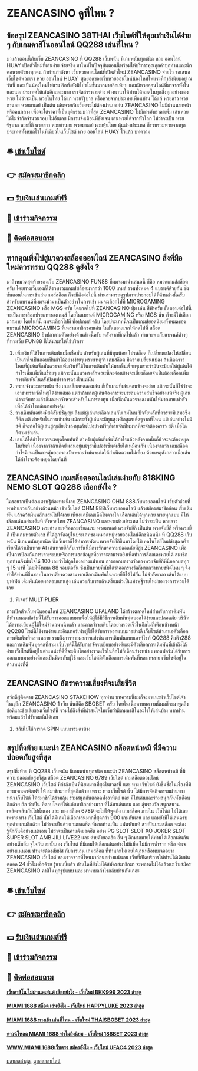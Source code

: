 # ZEANCASINO ดูที่ไหน ?
## ข้อสรุป ZEANCASINO 38THAI เว็บไซต์ที่ให้คุณทำเงินได้ง่าย ๆ กับเกมคาสิโนออนไลน์ QQ288 เล่นที่ไหน ?
มาแล้วตอนนี้กับเว็บ ZEANCASINO ที่ QQ288 เว็บพนัน มีเกมพนันทุกชนิด หวย ออนไลน์ HUAY เปิดตัวใหม่ที่เล่นง่าย จ่ายจริง มาใหม่ในปัจจุบันตอนนี้พร้อมให้บริการคุณลูกค้าทุกท่านและนักคอหวยตัวยงทุกคน ถ้าท่านกำลังหา เว็บหวยออนไลน์ที่เปิดตัวใหม่ ZEANCASINO จ่ายไว ขอเสนอเว็บไซต์พวกเรา หวย ออนไลน์ HUAY  สุดยอดของเว็บหวยออนไลน์น้องใหม่ไฟแรงที่กำลังนิยมอยู่ ณ วันนี้ และเป็นน้องใหม่ไฟแรง อีกทั้งยังมีโปรโมชั่นมากมายอีกเพียบ แถมมีหวยออนไลน์ที่มาจากทั้งในและนอกประเทศให้เล่นอีกเยอะมาก เราจัดสรรหวยต่าง ต่างนานาให้ท่านได้หมดในทุกสิ่งทุกอย่างของหวย ไม่ว่าจะเป็น หวยในไทย ได้แก่ หวยรัฐบาล หรือหวยจากประเทศเพื่อนบ้าน ได้แก่ หวยลาว หวยฮานอย หวยมาเลย์ เป็นต้น เล่นหวยกับเว็บตรงไม่ต้องผ่านเอเย่น ZEANCASINO ไม่มีผ่านนายหน้า หรือคนกลาง เพื่อจะได้ราคาที่เป็นยุติธรรมมากที่สุด ZEANCASINO ไม่มีการอัพราคาเพิ่ม เล่นหวยได้ไม่จำกัดจำนวนรอบ ไม่อั้นเลข มีการแจ้งเตือนที่ชัดเจน เล่นหวยได้จากทั่วโลก ไม่ว่าจะเป็น หวยรัฐบาล หวยยี่กี หวยลาว หวยฮานอย หวยมาเลย์ หวยหุ้นไทย หุ้นต่างประเทศ ก็รวบรวมหวยจากทุกประเทศทั้งหมดไว้ในที่เดียวในเว็บไซต์ หวย ออนไลน์ HUAY ไว้แล้ว
บทความ

## 🛎 [เข้าเว็บไซต์](https://bit.ly/3SdLNi2)
## 👉 [สมัครสมาชิกคลิก](https://bit.ly/3SdLNi2)
## 💵 [รับเงินเล่นเกมส์ฟรี](https://bit.ly/3dyRKHj)
## 👑 [เข้าร่วมกิจกรรม](https://bit.ly/3dyRKHj)
## 📱 [ติดต่อสอบถาม](https://bit.ly/3dyRKHj)

## หากคุณพึ่งไปสู่แวดวงสล็อตออนไลน์ ZEANCASINO สิ่งที่มือใหม่ควรทราบ QQ288 ดูยังไง ?
มาถึงหมวดสุดท้ายของเว็บ ZEANCASINO FUN88 ที่ผมจะมานำเสนอนี้ ก็คือ หมวดเกมส์สล็อตครับ โดยทางเว็บเองก็ได้รวบรวมเกมส์สล็อตมากกว่า 1000 เกมส์ รวมทั้งหมด 4 แบรนด์ด้วยกัน ซึ่งขั้นตอนในการเข้าเล่นเกมส์สล็อต ก็จะมีดังต่อไปนี้ ท่านสามารถดูรูปภาพประกอบได้ที่ด้านล่างนี้ครับ
สำหรับแบรนด์ที่ผมจะนำมาเป็นตัวอย่างในการเข้า ผมจะเลือกไปที่ MICROGAMING ZEANCASINO หรือ MGS ครับ โดยกดไปที่ ZEANCASINO ปุ่ม เล่น สีฟ้าครับ
ขั้นตอนต่อไปนี้ จะเป็นการเลือกประเภทของเกมส์ โดยในแบรนด์ MICROGAMING หรือ MGS นั้น ก็จะมีให้เลือกมากมาย โดยในที่นี้ ผมจะเลือกไปที่ ท็อปเกมส์ ครับ โดยประเภทนี้จะเป็นเกมส์ยอดนิยมทั้งหมดของ แบรนด์ MICROGAMING ที่เหล่าสมาชิกชอบเล่น
ในขั้นตอนแรกให้กดไปที่ สล็อต ZEANCASINO ยิงปลาตามตัวอย่างด้านล่างนี้ครับ หลังจากที่กดไปแล้ว ท่านจะพบกับแบรนด์ต่างๆ ที่ทางเว็บ FUN88 นี้ได้นำมาให้ใช้บริการ
1. เพิ่มเงินที่ใช้ในการเดิมพันเมื่อเชื่อมั่น สำหรับผู้เล่นที่มีทุนน้อย โปรสล็อต ก็เปลี่ยนแปลงให้เปลี่ยนเป็นกำไรเป็นกอบเป็นกำได้อย่างง่ายๆเพราะเหตุว่า เกมสล็อต มีความเปลี่ยนแปลง ถ้าเกิดคราวไหนที่ผู้เล่นเชื่อมั่นควรจะเพิ่มเงินที่ใช้ในการเดิมพันให้มากขึ้นเรื่อยๆเพราะว่ามันจะมีผลให้ผู้เล่นได้กำไรเพิ่มเพิ่มขึ้นเรื่อยๆ แม้กระนั้นแนวทางลักษณะนี้จะค่อนข้างจะเสี่ยงก็เลยจำเป็นต้องเลือกเพิ่มการเดิมพันในครั้งป้อมปราการดวงใจแค่นั้น
2. ทราบจังหวะการพนัน ซึ่ง เกมสล็อตทดลองเล่น ก็เป็นเกมที่เล่นค่อนข้างจะง่าย แม้กระนั้นก็ใช่ว่าจะเอาชนะรางวัลใหญ่ได้ง่ายเสมอ แต่ว่าถ้าหากผู้เล่นต้องการจะประสบความสำเร็จอย่างแท้จริง ผู้เล่นน่าจะจับทางแล้วก็มองหาจังหวะสำหรับในการลงทุน เมื่อเชื่อมั่นควรจะลงพนันให้มากมายเท่าตัว เพื่อได้กำไรกลับมาอย่างคุ้ม
3. วางเดิมพันอย่างมีสติสัมปชัญญะ ถึงแม้ผู้เล่นจะเลือกเล่นกับเกมไหน ปัจจัยหลักที่ควรจะมีเสมอซึ่งก็คือ สติ สำหรับในการเข้าเล่น แม้กระทั่งผู้เล่นจะมีทุนสูงหรือสูตรเด็ดๆจากที่ไหน แม้เล่นอย่างไม่มีสติ ก็จะก่อให้ผู้เล่นสูญเสียเงินลงทุนกันไปอย่างฟรีๆก็เลยจำเป็นมากที่จะจำต้องคราว สติ เมื่อใดก็ตามเข้าเล่น
4. เล่นได้ได้กำไรควรจะหยุดโดยทันที สำหรับผู้เล่นที่เล่นได้กำไรแล้วหลังจากนั้นก็น่าจะจะต้องหยุดในทันที เนื่องจากว่าถ้าเกิดยังเล่นอยู่แน่ๆว่ามีเปอร์เซ็นต์เสียได้เหมือนกัน เนื่องจากว่า เกมสล็อตกำไรดี จะเป็นการสุ่มออกรางวัลเพราะว่ามันจะก่อให้กำเนิดความไม่เที่ยง ด้วยเหตุดังกล่าวเมื่อเล่นได้กำไรจะต้องหยุดโดยทันที

## ZEANCASINO เกมสล็อตออนไลน์เล่นง่ายกับ 818KING NEMO SLOT QQ288 เลือกยังไง ?
ใครอยากเป็นต้องเศรษฐีต้องทางนี้เลย ZEANCASINO OHM 888เว็บหวยออนไลน์ เว็บตัวช่วยที่พาท่านรวยกันอย่างถ้วนหน้า เข้าเว็บไซต์ OHM 888เว็บหวยออนไลน์ แล้วสมัครสมาชิกก่อน เริ่มเดิมพัน แล้วคว้าเงินหลักแสนไปได้เลย เพียงแค่มีเลขเด็ดในดวงใจ เลือกเล่นได้ทุกหวย หวยทุกแบบ มีให้เลือกเล่นอย่างเต็มที่ ทั้งหวยไทย ZEANCASINO และหวยต่างประเทศ ไม่ว่าจะเป็น หวยลาว ZEANCASINO หวยฮานอยหรือหวยเวียดนาม หวยมาเลย์ หวยจับยี่กี เป็นต้น หวยจับยี่กี หรือหวยยี่กี เป็นเกมหวยตัวเลข ที่ได้ถูกจัดอยู่ในประเภทของหมวดหมู่หวยออนไลน์อีกชนิดหนึ่ง ที่ QQ288 เว็บพนัน มีเกมพนันทุกชนิด ซึ่งเว็บเราก็ได้ทำการพัฒนาหวยจับยี่กีขึ้นมาโดยใช้เทคโนโลยีใหม่ล่าสุด หรือเรียกได้ว่าเป็นหวย AI เล่นหวยยี่กีกับเราวันนี้มีการรักษาความปลอดภัยที่สูง ZEANCASINO เพื่อเป็นการป้องกันการเจาะระบบหรือการแฮคข้อมูลที่อาจจะสามารถยิงเพื่อทำการล็อกเลขหวยได้ สมาชิกทุกท่านจึงมั่นใจได้ 100 เลยว่าไม่ถูกโกงอย่างแน่นอน การออกผลรางวัลของหวยจับยี่กีที่นี่ออกผลทุก ๆ 15 นาที โดยมีทั้งหมด 88 รอบต่อวัน ซึ่งเป็นหวยที่นับได้ว่าออกรางวัลถี่มากกว่าหวยชนิดไหน ๆ จึงทำให้ท่านที่ชื่นชอบในการเสี่ยงดวงสามารถเลือกเดิมพันในหวยยี่กีได้ไม่อั้น ไม่จำกัดเวลา เล่นได้แบบบุฟเฟ่ต์ เดิมพันน้อยผลตอบแทนสูง เล่นหวยกับเราแล้วเตรียมตัวเป็นเศรษฐีรายใหม่ของวงการหวยได้เลย
1. ฟีเจอร์ MULTIPLIER

การเปิดตัวเว็บพนันออนไลน์ ZEANCASINO UFALAND ได้สร้างตลาดใหม่สำหรับการเดิมพันกีฬา แพลตฟอร์มนี้ได้รับการออกแบบมาเพื่อให้ผู้ใช้มีวิธีการเดิมพันฟุตบอลได้ง่ายและปลอดภัย บริษัทได้ลงทะเบียนผู้ใช้ใหม่จำนวนหนึ่งแล้ว และคาดว่าจะเติบโตอย่างรวดเร็วในอีกไม่กี่เดือนข้างหน้า QQ288 ไซต์นี้ใช้งานง่ายและอินเทอร์เฟซผู้ใช้ได้รับการออกแบบมาอย่างดี เว็บไซต์นำเสนอตัวเลือกการเดิมพันที่หลากหลาย รวมถึงการทายผลการแข่งขัน การเดิมพันแบบเอาท์ไรท์ QQ288 คิวคิว288 และการเดิมพันบุคคลที่สาม เว็บไซต์นี้ได้รับการจัดระเบียบอย่างดีและมีตัวเลือกการเดิมพันที่เข้าถึงได้ง่าย เว็บไซต์นี้อยู่ในตำแหน่งที่ดีที่จะเติบโตอย่างรวดเร็วในอีกไม่กี่เดือนข้างหน้า แพลตฟอร์มได้รับการออกแบบมาอย่างดีและเป็นมิตรกับผู้ใช้ และเว็บไซต์มีตัวเลือกการเดิมพันที่หลากหลาย เว็บไซต์อยู่ในตำแหน่งที่ดี

## ZEANCASINO อัตราความเสี่ยงที่จะเสียชีวิต
สวัสดีผู้ติดตาม ZEANCASINO STAKEHOW ทุกท่าน บทความนี้ผมก็จะมาแนะนำเว็บไซต์เจ้าใหญ่อีก ZEANCASINO 1 เว็บ นั้นก็คือ SBOBET ครับ โดยในเนื้อหาบทความนี้ผมก็จะมาพูดถึงข้อดีและข้อเสียของเว็บไซต์นี้ รวมไปถึงสิ่งที่น่าสนใจในเว็บว่ามีเกมคาสิโนอะไรให้เล่นบ้าง หากท่านพร้อมแล้วไปรับชมกันได้เลย
1. สลับไปใช้การกด SPIN แบบธรรมดาบ้าง

## สรุปทิ้งท้าย แนะนำ ZEANCASINO สล็อตหน้าหมี ที่มีความปลอดภัยสูงที่สุด
สรุปทิ้งท้าย ที่ QQ288 เว็บพนัน มีเกมพนันทุกชนิด แนะนำ ZEANCASINO สล็อตหน้าหมี ที่มีความปลอดภัยสูงที่สุด สล็อต ZEANCASINO 6789 เว็บไซต์ เกมสล็อตออนไลน์ ZEANCASINO เว็บไซต์ ที่กำลังเป็นที่นิยมมากที่สุดในเวลานี้ และ ทาง เว็บไซต์ ยังขึ้นชื่อในเรื่องที่มีการแจกเครดิตฟรี ให้ สมาชิกมากที่สุดอีกด้วย เพราะ ทาง เว็บไซต์ นั้น ได้มีการจัดกิจกรรมผ่านทางหน้า เว็บไซต์ ให้สมาชิกได้ร่วมลุ้น ร่วมสนุกกันตลอดทั้งอาทิตย์ และ มีให้เล่นและร่วมสนุกกันทั้งเดือนอีกด้วย ถือ ว่าเป็น ที่ตอบโจทย์ให้แก่สมาชิกอย่างมาก ที่ได้มาเล่นเกม และ ลุ้นรางวัล สนุกสนาน เพลิดเพลินกันไปนั้นเอง และ ทาง สล็อต 6789 จะไม่ให้พูดถึง เกมสล็อต ภายใน เว็บไซต์ ไม่ได้เลย เพราะ ทาง เว็บไซต์ นั้นได้มีเกมให้เลือกเล่นมากที่สุดกว่า 900 เกมกันเลย และ แถมยังมีให้เล่นครบทุกค่ายเกมอีกด้วย ไม่ว่าจะเป็นค่ายเกมยอดฮิต ที่หากท่านเป็น แฟนพันแท้ สายปั่นเกมสล็อต จะต้องรู้จักกันดีอย่างแน่นอน ไม่ว่าจะเป็นค่ายดังยอดฮิต อย่าง PG SLOT SLOT XO JOKER SLOT SUPER SLOT AMB JILI LIVE22 และ ค่ายดังยอดฮิต อื่น ๆ อีกมากมายให้ท่านได้เลือกเล่นกันอย่างเต็มอิ่ม จุใจกันเลยนั้นเอง เว็บไซต์ ที่มีเกมให้เลือกเล่นอย่างไม่มีเบื่อ ไม่มีการซ้ำซาก หรือ จำเจ อย่างแน่นอน ท่านจะต้องสัมผัส กับการเล่น เกมสล็อต ที่ท่านจะไม่เคยได้เล่นหรือพบเจออย่าง ZEANCASINO เว็บไซต์ ของเราจจากที่ไหนมาก่อนอย่างแน่นอน เว็บที่เปิดบริการให้ท่านได้เดิมพันตลอด 24 ชั่วโมงอีกด้วย รู้แบบนี้แล้ว ท่านใดที่ยังไม่ได้สมัครสมาชิกมา จะพลาดไม่ได้แล้วนะ รีบสมัคร ZEANCASINO คาสิโนทุกรูปแบบ และ มาหาผลกำไรกลับบ้านกันเถอะ

## 🛎 [เข้าเว็บไซต์](https://bit.ly/3SdLNi2)
## 👉 [สมัครสมาชิกคลิก](https://bit.ly/3SdLNi2)
## 💵 [รับเงินเล่นเกมส์ฟรี](https://bit.ly/3dyRKHj)
## 👑 [เข้าร่วมกิจกรรม](https://bit.ly/3dyRKHj)
## 📱 [ติดต่อสอบถาม](https://bit.ly/3dyRKHj)

#### [เว็บคาสิโน ไม่ผ่านเอเย่นต์ เลือกยังไง - เว็บใหม่ BKK999 2023 ล่าสุด](https://atom.io/themes/เว็บคาสิโน%20ไม่ผ่านเอเย่นต์%20เลือกยังไง%20-%20เว็บใหม่%20bkk999%202023%20ล่าสุด)
#### [MIAMI 1688 สล็อต เล่นยังไง - เว็บใหม่ HAPPYLUKE 2023 ล่าสุด](https://atom.io/themes/miami%201688%20สล็อต%20เล่นยังไง%20-%20เว็บใหม่%20happyluke%202023%20ล่าสุด)
#### [MIAMI 1688 ทางเข้า เล่นที่ไหน - เว็บใหม่ THAISBOBET 2023 ล่าสุด](https://atom.io/themes/miami%201688%20ทางเข้า%20เล่นที่ไหน%20-%20เว็บใหม่%20thaisbobet%202023%20ล่าสุด)
#### [ดาวน์โหลด MIAMI 1688 ทำไมถึงนิยม - เว็บใหม่ 188BET 2023 ล่าสุด](https://atom.io/themes/ดาวน์โหลด%20miami%201688%20ทำไมถึงนิยม%20-%20เว็บใหม่%20188bet%202023%20ล่าสุด)
#### [WWW.MIAMI 1688เว็บตรง สมัครยังไง - เว็บใหม่ UFAC4 2023 ล่าสุด](https://atom.io/themes/www.miami%201688เว็บตรง%20สมัครยังไง%20-%20เว็บใหม่%20ufac4%202023%20ล่าสุด)

[ผลบอลล่าสุด](https://siamsport.tv "ผลบอลล่าสุด"), [ดูบอลออนไลน์](https://siamsport.tv/ดูบอลสด "ดูบอลออนไลน์")
